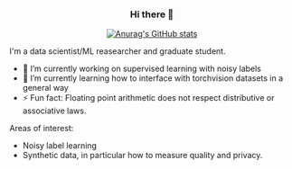 <div align = "center">

### Hi there 👋

[![Anurag's GitHub stats](https://github-readme-stats.vercel.app/api?username=henrypickler&count_private=true&show_icons=true)](https://github.com/anuraghazra/github-readme-stats)
</div>

I'm a data scientist/ML reasearcher and graduate student.

- 🔭 I’m currently working on supervised learning with noisy labels
- 🌱 I’m currently learning how to interface with torchvision datasets in a general way
- ⚡ Fun fact: Floating point arithmetic does not respect distributive or associative laws.

Areas of interest:
- Noisy label learning
- Synthetic data, in particular how to measure quality and privacy.
